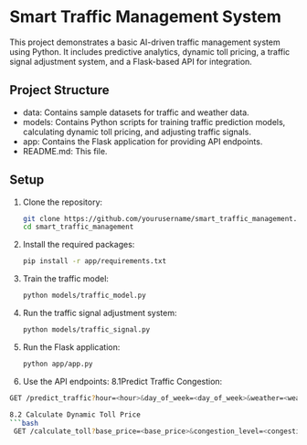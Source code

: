 # Smart Traffic Management System

This project demonstrates a basic AI-driven traffic management system using Python. It includes predictive analytics, dynamic toll pricing, a traffic signal adjustment system, and a Flask-based API for integration.

## Project Structure

- data: Contains sample datasets for traffic and weather data.
- models: Contains Python scripts for training traffic prediction models, calculating dynamic toll pricing, and adjusting traffic signals.
- app: Contains the Flask application for providing API endpoints.
- README.md: This file.
 
## Setup

1. Clone the repository:
   ```bash
   git clone https://github.com/yourusername/smart_traffic_management.git
   cd smart_traffic_management

2. Install the required packages:
   ```bash
   pip install -r app/requirements.txt

4. Train the traffic model:
   ```bash
   python models/traffic_model.py

6. Run the traffic signal adjustment system:
   ```bash
   python models/traffic_signal.py

7. Run the Flask application:
   ```bash
   python app/app.py

8. Use the API endpoints:
8.1Predict Traffic Congestion:
  ```bash
 GET /predict_traffic?hour=<hour>&day_of_week=<day_of_week>&weather=<weather>

8.2 Calculate Dynamic Toll Price
  ```bash
   GET /calculate_toll?base_price=<base_price>&congestion_level=<congestion_level>

